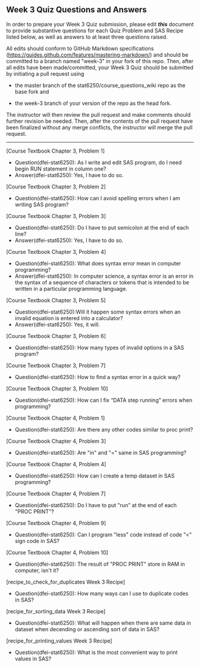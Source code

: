 
## Week 3 Quiz Questions and Answers

In order to prepare your Week 3 Quiz submission, please edit ***this*** document to provide substantive questions for each Quiz Problem and SAS Recipe listed below, as well as answers to at least three questions raised.

All edits should conform to GitHub Markdown specifications (https://guides.github.com/features/mastering-markdown/) and should be committed to a branch named "week-3" in your fork of this repo. Then, after all edits have been made/committed, your Week 3 Quiz should be submitted by initiating a pull request using

- the master branch of the stat6250/course_questions_wiki repo as the base fork and

- the week-3 branch of your version of the repo as the head fork.

The instructor will then review the pull request and make comments should further revision be needed. Then, after the contents of the pull request have been finalized without any merge conflicts, the instructor will merge the pull request.

********************************************************************************



[Course Textbook Chapter 3, Problem 1]
- Question(dfei-stat6250): As I write and edit SAS program, do I need begin RUN statement in column one?
- Answer(dfei-stat6250): Yes, I have to do so.


[Course Textbook Chapter 3, Problem 2]
- Question(dfei-stat6250): How can I avoid spelling errors when I am writing SAS program?



[Course Textbook Chapter 3, Problem 3]
- Question(dfei-stat6250): Do I have to put semicolon at the end of each line?
- Answer(dfei-stat6250): Yes, I have to do so.

 
[Course Textbook Chapter 3, Problem 4]
- Question(dfei-stat6250): What does syntax error mean in computer programming?
- Answer(dfei-stat6250): In computer science, a syntax error is an error in the syntax of a sequence of characters or tokens that is intended to be written in a particular programming language.

[Course Textbook Chapter 3, Problem 5]
- Question(dfei-stat6250):Will it happen some syntax errors when an invalid equation is entered into a calculator?
- Answer(dfei-stat6250): Yes, it will.


[Course Textbook Chapter 3, Problem 6]
- Question(dfei-stat6250): How many types of invalid options in a SAS program?



[Course Textbook Chapter 3, Problem 7]
- Question(dfei-stat6250): How to find a syntax error in a quick way?


[Course Textbook Chapter 3, Problem 10]
- Question(dfei-stat6250): How can I fix “DATA step running” errors when programming?


[Course Textbook Chapter 4, Problem 1]
- Question(dfei-stat6250): Are there any other codes similar to proc print? 


[Course Textbook Chapter 4, Problem 3]
- Question(dfei-stat6250): Are "in" and "=" same in SAS programming?


[Course Textbook Chapter 4, Problem 4]
- Question(dfei-stat6250): How can I create a temp dataset in SAS programming?


[Course Textbook Chapter 4, Problem 7]
- Question(dfei-stat6250): Do I have to put "run" at the end of each "PROC PRINT"?


[Course Textbook Chapter 4, Problem 9]
- Question(dfei-stat6250): Can I program "less" code instead of code "<" sign code in SAS?


[Course Textbook Chapter 4, Problem 10]
- Question(dfei-stat6250): The result of "PROC PRINT" store in RAM in computer, isn't it?


[recipe_to_check_for_duplicates Week 3 Recipe]
- Question(dfei-stat6250): How many ways can I use to duplicate codes in SAS?


[recipe_for_sorting_data Week 3 Recipe]
- Question(dfei-stat6250): What will happen when there are same data in dataset when decending or ascending sort of data in SAS?


[recipe_for_printing_values Week 3 Recipe]
- Question(dfei-stat6250): What is the most convenient way to print values in SAS?

